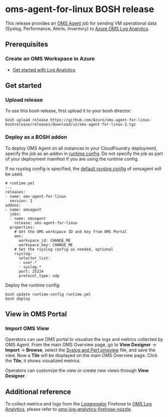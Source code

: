 # oms-agent-for-linux BOSH release

This release provides an [OMS Agent](https://github.com/Microsoft/OMS-Agent-for-Linux) job for sending VM operational data (Syslog, Performance, Alerts, Inventory) to [Azure OMS Log Analytics](https://docs.microsoft.com/en-us/azure/log-analytics/log-analytics-overview).

## Prerequisites

### Create an OMS Workspace in Azure

* [Get started with Log Analytics](https://docs.microsoft.com/en-us/azure/log-analytics/log-analytics-get-started)

## Get started

### Upload release

To use this bosh release, first upload it to your bosh director:
```
bosh upload release https://github.com/Azure/oms-agent-for-linux-boshrelease/releases/download/v2/oms-agent-for-linux-2.tgz
```

### Deploy as a BOSH addon

To deploy OMS Agent on all instances in your CloudFoundry deployment, specify the job as an addon in [runtime config](https://bosh.io/docs/runtime-config.html). Do not specify the job as part of your deployment manifest if you are using the runtime config.

If no rsyslog config is specified, the [default rsyslog config](https://github.com/Microsoft/OMS-Agent-for-Linux/blob/master/installer/conf/rsyslog.conf) of omsagent will be used.
```
# runtime.yml
---
releases:
- name: oms-agent-for-linux
  version: 2
addons:
- name: omsagent
  jobs:
  - name: omsagent
    release: oms-agent-for-linux
  properties:
    # Get the OMS workspace ID and key from OMS Portal
    oms:
      workspace_id: CHANGE_ME
      workspace_key: CHANGE_ME
    # Set the rsyslog config as needed, optional
    rsyslog:
      selector_list:
      - user.*      
      - syslog.*
      port: 25224
      protocol_type: udp
```

Deploy the runtime config:
```
bosh update runtime-config runtime.yml
bosh deploy
```

## View in OMS Portal

### Import OMS View

Operators can use OMS portal to visualize the logs and metrics collected by OMS Agent. From the main OMS Overview page, go to **View Designer** -> **Import** -> **Browse**, select the [Syslog and Perf.omsview](./docs/omsview/Syslog%20and%20Perf.omsview) file, and save the view. Now a **Tile** will be displayed on the main OMS Overview page. Click the **Tile**, it shows visualized metrics.

Operators can customize the view or create new views through **View Designer**.

## Additional reference

To collect metrics and logs from the [Loggregator](https://docs.cloudfoundry.org/loggregator/architecture.html) Firehose to [OMS Log Analytics](https://docs.microsoft.com/en-us/azure/log-analytics/), please refer to [oms-log-analytics-firehose-nozzle](https://github.com/Azure/oms-log-analytics-firehose-nozzle).
